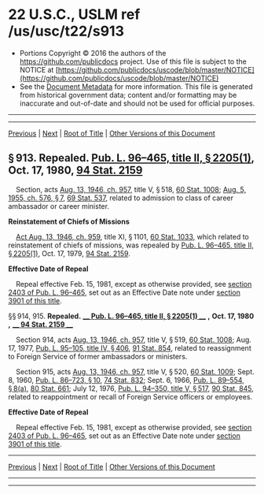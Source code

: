---
---

# 22 U.S.C., USLM ref /us/usc/t22/s913

* Portions Copyright © 2016 the authors of the https://github.com/publicdocs project.
  Use of this file is subject to the NOTICE at [https://github.com/publicdocs/uscode/blob/master/NOTICE](https://github.com/publicdocs/uscode/blob/master/NOTICE)
* See the [Document Metadata](././../../../../../..//README.md) for more information.
  This file is generated from historical government data; content and/or formatting may be inaccurate and out-of-date and should not be used for official purposes.

----------
----------

[Previous](./../../../../../..//us/usc/t22/ch14/schV/ptB/m__us_usc_t22_s912.md) | [Next](./../../../../../..//us/usc/t22/ch14/schV/ptC/m__us_usc_t22_ch14_schV_ptC.md) | [Root of Title](./../../../../../../) | [Other Versions of this Document](https://publicdocs.github.io/go/links?ns=uslm&ref=%2Fus%2Fusc%2Ft22%2Fs913)

## § 913. Repealed. [Pub. L. 96–465, title II, § 2205(1)][/us/pl/96/465/s2205/1], Oct. 17, 1980, [94 Stat. 2159][/us/stat/94/2159]

    Section, acts [Aug. 13, 1946, ch. 957][/us/act/1946-08-13/ch957], title V, § 518, [60 Stat. 1008][/us/stat/60/1008]; [Aug. 5, 1955, ch. 576, § 7][/us/act/1955-08-05/ch576/s7], [69 Stat. 537][/us/stat/69/537], related to admission to class of career ambassador or career minister.

 __Reinstatement of Chiefs of Missions__ 

    [Act Aug. 13, 1946, ch. 959][/us/act/1946-08-13/ch959], title XI, § 1101, [60 Stat. 1033][/us/stat/60/1033], which related to reinstatement of chiefs of missions, was repealed by [Pub. L. 96–465, title II, § 2205(1)][/us/pl/96/465/s2205/1], Oct. 17, 1979, [94 Stat. 2159][/us/stat/94/2159].

 __Effective Date of Repeal__ 

    Repeal effective Feb. 15, 1981, except as otherwise provided, see [section 2403 of Pub. L. 96–465][/us/pl/96/465/s2403], set out as an Effective Date note under [section 3901 of this title][/us/usc/t22/s3901].

§§ 914, 915. __Repealed.__  __[__  __Pub. L. 96–465, title II, § 2205(1)__  __][/us/pl/96/465/s2205/1]__  __,__  __Oct. 17, 1980__  __,__  __[__  __94 Stat. 2159__  __][/us/stat/94/2159]__ 

    Section 914, acts [Aug. 13, 1946, ch. 957][/us/act/1946-08-13/ch957], title V, § 519, [60 Stat. 1008][/us/stat/60/1008]; Aug. 17, 1977, [Pub. L. 95–105, title IV, § 406][/us/pl/95/105/s406], [91 Stat. 854][/us/stat/91/854], related to reassignment to Foreign Service of former ambassadors or ministers.

    Section 915, acts [Aug. 13, 1946, ch. 957][/us/act/1946-08-13/ch957], title V, § 520, [60 Stat. 1009][/us/stat/60/1009]; Sept. 8, 1960, [Pub. L. 86–723, § 10][/us/pl/86/723/s10], [74 Stat. 832][/us/stat/74/832]; Sept. 6, 1966, [Pub. L. 89–554, § 8(a)][/us/pl/89/554/s8/a], [80 Stat. 661][/us/stat/80/661]; July 12, 1976, [Pub. L. 94–350, title V, § 517][/us/pl/94/350/s517], [90 Stat. 845][/us/stat/90/845], related to reappointment or recall of Foreign Service officers or employees.

 __Effective Date of Repeal__ 

    Repeal effective Feb. 15, 1981, except as otherwise provided, see [section 2403 of Pub. L. 96–465][/us/pl/96/465/s2403], set out as an Effective Date note under [section 3901 of this title][/us/usc/t22/s3901].

----------

[Previous](./../../../../../..//us/usc/t22/ch14/schV/ptB/m__us_usc_t22_s912.md) | [Next](./../../../../../..//us/usc/t22/ch14/schV/ptC/m__us_usc_t22_ch14_schV_ptC.md) | [Root of Title](./../../../../../../) | [Other Versions of this Document](https://publicdocs.github.io/go/links?ns=uslm&ref=%2Fus%2Fusc%2Ft22%2Fs913)

----------
----------

[/us/pl/96/465/s2205/1]: https://publicdocs.github.io/go/links?ns=uslm&ref=%2Fus%2Fpl%2F96%2F465%2Fs2205%2F1
[/us/stat/94/2159]: https://publicdocs.github.io/go/links?ns=uslm&ref=%2Fus%2Fstat%2F94%2F2159
[/us/act/1946-08-13/ch957]: https://publicdocs.github.io/go/links?ns=uslm&ref=%2Fus%2Fact%2F1946-08-13%2Fch957
[/us/stat/60/1008]: https://publicdocs.github.io/go/links?ns=uslm&ref=%2Fus%2Fstat%2F60%2F1008
[/us/act/1955-08-05/ch576/s7]: https://publicdocs.github.io/go/links?ns=uslm&ref=%2Fus%2Fact%2F1955-08-05%2Fch576%2Fs7
[/us/stat/69/537]: https://publicdocs.github.io/go/links?ns=uslm&ref=%2Fus%2Fstat%2F69%2F537
[/us/act/1946-08-13/ch959]: https://publicdocs.github.io/go/links?ns=uslm&ref=%2Fus%2Fact%2F1946-08-13%2Fch959
[/us/stat/60/1033]: https://publicdocs.github.io/go/links?ns=uslm&ref=%2Fus%2Fstat%2F60%2F1033
[/us/pl/96/465/s2205/1]: https://publicdocs.github.io/go/links?ns=uslm&ref=%2Fus%2Fpl%2F96%2F465%2Fs2205%2F1
[/us/stat/94/2159]: https://publicdocs.github.io/go/links?ns=uslm&ref=%2Fus%2Fstat%2F94%2F2159
[/us/pl/96/465/s2403]: https://publicdocs.github.io/go/links?ns=uslm&ref=%2Fus%2Fpl%2F96%2F465%2Fs2403
[/us/usc/t22/s3901]: https://publicdocs.github.io/go/links?ns=uslm&ref=%2Fus%2Fusc%2Ft22%2Fs3901
[/us/pl/96/465/s2205/1]: https://publicdocs.github.io/go/links?ns=uslm&ref=%2Fus%2Fpl%2F96%2F465%2Fs2205%2F1
[/us/stat/94/2159]: https://publicdocs.github.io/go/links?ns=uslm&ref=%2Fus%2Fstat%2F94%2F2159
[/us/act/1946-08-13/ch957]: https://publicdocs.github.io/go/links?ns=uslm&ref=%2Fus%2Fact%2F1946-08-13%2Fch957
[/us/stat/60/1008]: https://publicdocs.github.io/go/links?ns=uslm&ref=%2Fus%2Fstat%2F60%2F1008
[/us/pl/95/105/s406]: https://publicdocs.github.io/go/links?ns=uslm&ref=%2Fus%2Fpl%2F95%2F105%2Fs406
[/us/stat/91/854]: https://publicdocs.github.io/go/links?ns=uslm&ref=%2Fus%2Fstat%2F91%2F854
[/us/act/1946-08-13/ch957]: https://publicdocs.github.io/go/links?ns=uslm&ref=%2Fus%2Fact%2F1946-08-13%2Fch957
[/us/stat/60/1009]: https://publicdocs.github.io/go/links?ns=uslm&ref=%2Fus%2Fstat%2F60%2F1009
[/us/pl/86/723/s10]: https://publicdocs.github.io/go/links?ns=uslm&ref=%2Fus%2Fpl%2F86%2F723%2Fs10
[/us/stat/74/832]: https://publicdocs.github.io/go/links?ns=uslm&ref=%2Fus%2Fstat%2F74%2F832
[/us/pl/89/554/s8/a]: https://publicdocs.github.io/go/links?ns=uslm&ref=%2Fus%2Fpl%2F89%2F554%2Fs8%2Fa
[/us/stat/80/661]: https://publicdocs.github.io/go/links?ns=uslm&ref=%2Fus%2Fstat%2F80%2F661
[/us/pl/94/350/s517]: https://publicdocs.github.io/go/links?ns=uslm&ref=%2Fus%2Fpl%2F94%2F350%2Fs517
[/us/stat/90/845]: https://publicdocs.github.io/go/links?ns=uslm&ref=%2Fus%2Fstat%2F90%2F845
[/us/pl/96/465/s2403]: https://publicdocs.github.io/go/links?ns=uslm&ref=%2Fus%2Fpl%2F96%2F465%2Fs2403
[/us/usc/t22/s3901]: https://publicdocs.github.io/go/links?ns=uslm&ref=%2Fus%2Fusc%2Ft22%2Fs3901


